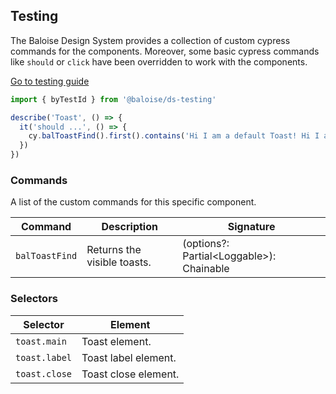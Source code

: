 ## Testing

The Baloise Design System provides a collection of custom cypress commands for the components. Moreover, some basic cypress commands like `should` or `click` have been overridden to work with the components.

<a class="sb-unstyled button is-primary" href="../?path=/docs/development-testing--documentation">Go to testing guide</a>

<!-- START: human documentation -->

```ts
import { byTestId } from '@baloise/ds-testing'

describe('Toast', () => {
  it('should ...', () => {
    cy.balToastFind().first().contains('Hi I am a default Toast! Hi I am a default Toast!')
  })
})
```

<!-- END: human documentation -->

### Commands

A list of the custom commands for this specific component.

| Command        | Description                 | Signature                                 |
| -------------- | --------------------------- | ----------------------------------------- |
| `balToastFind` | Returns the visible toasts. | (options?: Partial\<Loggable>): Chainable |

### Selectors

| Selector      | Element              |
| ------------- | -------------------- |
| `toast.main`  | Toast element.       |
| `toast.label` | Toast label element. |
| `toast.close` | Toast close element. |
